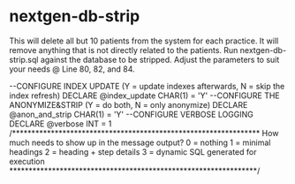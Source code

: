 nextgen-db-strip
================

This will delete all but 10 patients from the system for each practice. It will remove anything that is not directly related to the patients. Run nextgen-db-strip.sql against the database to be stripped. Adjust the parameters to suit your needs @ Line 80, 82, and 84.

--CONFIGURE INDEX UPDATE (Y = update indexes afterwards, N = skip the index refresh)
DECLARE @index_update CHAR(1) = 'Y'
--CONFIGURE THE ANONYMIZE&STRIP (Y = do both, N = only anonymize)
DECLARE @anon_and_strip CHAR(1) = 'Y'
--CONFIGURE VERBOSE LOGGING
DECLARE @verbose INT = 1
/****************************************************************
How much needs to show up in the message output?
	0 = nothing
	1 = minimal headings
	2 = heading + step details
	3 = dynamic SQL generated for execution
****************************************************************/